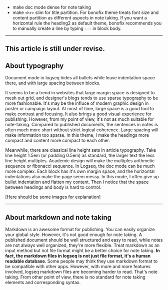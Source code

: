 - make doc mode dense for note taking
- make `<hr>` slim for title partition. For bonofix theme treats font size and content partition as different aspects in note taking. If you want a horizontal rule the heading2 as default theme, bonofix recommends you to manually create a line by typing `---` in block body.

---
This article is still under revise.
---

## About typography

Document mode in logseq hides all bullets while leave indentation space there, and with large spacing between blocks. 

It seems to be a trend in websites that large margin space is designed to mesh out grid, and designer's blogs tends to use sparse typography to be more fashionable. It's may be the influce of modern graphic design in poster or campaign layout. At most of time, large space is a good tool to make contrast and focusing. It also brings a good visual experience for publishing. However, from my point of view, it's not as much suitable for note-taking. Compared to published documents, the sentences in notes is often much more short without strict logical coherence. Large spacing will make information too sparse. In this theme, I make the headings more compact and content more compact to each other.

Meanwhile, there are classical line height sets in article typography. Take line height 1.5em (or padding 0.5em) as standard, the larger text the less line height multiples. Academic design will make the multiples arithmetic sequence or fibonacci sequence. In Logseq, the doc mode can be much more complex. Each block has it's own margin space, and the horizontal indentations also make the page seem messy. In this mode, I often give up bullet indentation and flatten my content. Then I notice that the space between headings and body is hard to control. 

[Here should be some images for explanation]

---

## About markdown and note taking

Markdown is an awesome format for publishing. You can easily organize your global style. However, it's not good enough for note taking. A published document should be well structured and easy to read, while notes are not always well organized, they're more flexible. Treat markdown as an input method but not file format might be a better choice for note taking. **In fact, the markdown files in logseq is not just file format, it's a human readable database**. Some people may think they use markdown format to be compatible with other apps. However, with more and more features involved, logseq markdown files are becoming harder to read. That's note taking. From other point of view, there is no standard for note taking elements and corresponding syntax.
